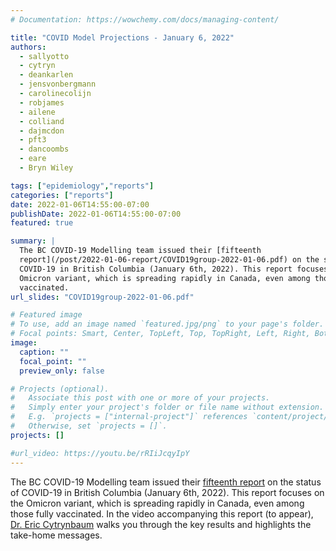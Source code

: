 ```yaml
---
# Documentation: https://wowchemy.com/docs/managing-content/

title: "COVID Model Projections - January 6, 2022"
authors:
  - sallyotto
  - cytryn
  - deankarlen
  - jensvonbergmann
  - carolinecolijn
  - robjames
  - ailene
  - colliand
  - dajmcdon
  - pft3
  - dancoombs
  - eare
  - Bryn Wiley

tags: ["epidemiology","reports"]
categories: ["reports"]
date: 2022-01-06T14:55:00-07:00
publishDate: 2022-01-06T14:55:00-07:00
featured: true

summary: |
  The BC COVID-19 Modelling team issued their [fifteenth
  report](/post/2022-01-06-report/COVID19group-2022-01-06.pdf) on the status of
  COVID-19 in British Columbia (January 6th, 2022). This report focuses on the
  Omicron variant, which is spreading rapidly in Canada, even among those fully
  vaccinated.
url_slides: "COVID19group-2022-01-06.pdf"

# Featured image
# To use, add an image named `featured.jpg/png` to your page's folder.
# Focal points: Smart, Center, TopLeft, Top, TopRight, Left, Right, BottomLeft, Bottom, BottomRight.
image:
  caption: ""
  focal_point: ""
  preview_only: false

# Projects (optional).
#   Associate this post with one or more of your projects.
#   Simply enter your project's folder or file name without extension.
#   E.g. `projects = ["internal-project"]` references `content/project/deep-learning/index.md`.
#   Otherwise, set `projects = []`.
projects: []

#url_video: https://youtu.be/rRIiJcqyIpY
---
```

The BC COVID-19 Modelling team issued their [fifteenth
report](COVID19group-2022-01-06.pdf) on the status of COVID-19 in British
Columbia (January 6th, 2022). This report focuses on the Omicron variant,
which is spreading rapidly in Canada, even among those fully vaccinated. In the
video accompanying this report (to appear), [Dr. Eric
Cytrynbaum](/authors/cytryn/) walks you through the key results and highlights
the take-home messages.
